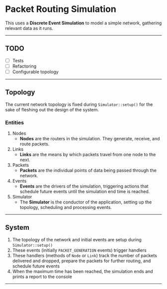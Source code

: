 # Packet Routing Simulation

This uses a **Discrete Event Simulation** to model a simple network, gathering relevant data as it runs.

---

## TODO

- [ ] Tests
- [ ] Refactoring
- [ ] Configurable topology

---

## Topology

The current network topology is fixed during `Simulator::setup()` for the sake of fleshing out the design of the system. 

### Entities

1. Nodes
    - **Nodes** are the routers in the simulation. They generate, receive, and route packets.
2. Links
    - **Links** are the means by which packets travel from one node to the next.
3. Packets
    - **Packets** are the individual points of data being passed through the network.
4. Events
    - **Events** are the drivers of the simulation, triggering actions that schedule future events until the simulation end time is reached.
5. Simulator
    - The **Simulator** is the conductor of the application, setting up the topology, scheduling and processing events.

---

## System

1. The topology of the network and initial events are setup during `Simulator::setup()`
2. These events (initially `PACKET_GENERATION` events) trigger handlers
3. These handlers (methods of `Node` or `Link`) track the number of packets delivered and dropped, prepare the packets for further routing, and schedule future events
4. When the maximum time has been reached, the simulation ends and prints a report to the console

---
